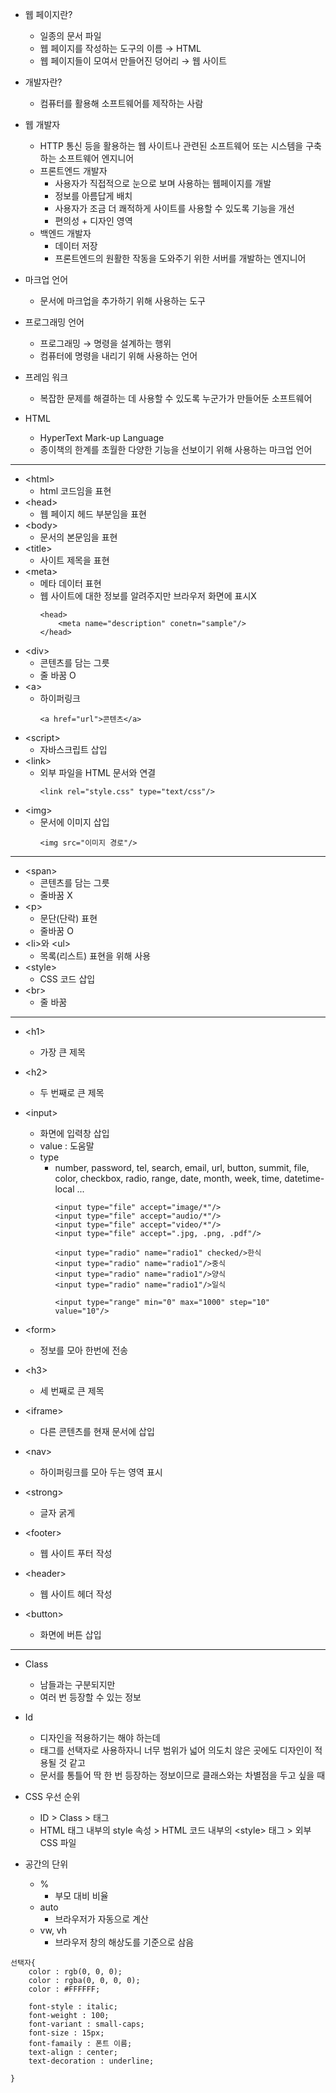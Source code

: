 * 웹 페이지란?
    - 일종의 문서 파일
    - 웹 페이지를 작성하는 도구의 이름 → HTML
    - 웹 페이지들이 모여서 만들어진 덩어리 → 웹 사이트

* 개발자란?
    - 컴퓨터를 활용해 소프트웨어를 제작하는 사람

* 웹 개발자
    - HTTP 통신 등을 활용하는 웹 사이트나 관련된 소프트웨어 또는 시스템을 구축하는 소프트웨어 엔지니어
    - 프론트엔드 개발자
        - 사용자가 직접적으로 눈으로 보며 사용하는 웹페이지를 개발
        - 정보를 아름답게 배치
        - 사용자가 조금 더 쾌적하게 사이트를 사용할 수 있도록 기능을 개선
        - 편의성 + 디자인 영역
    - 백엔드 개발자
        - 데이터 저장
        - 프론트엔드의 원활한 작동을 도와주기 위한 서버를 개발하는 엔지니어

* 마크업 언어
    - 문서에 마크업을 추가하기 위해 사용하는 도구

* 프로그래밍 언어
    - 프로그래밍 → 명령을 설계하는 행위
    - 컴퓨터에 명령을 내리기 위해 사용하는 언어

* 프레임 워크
    - 복잡한 문제를 해결하는 데 사용할 수 있도록 누군가가 만들어둔 소프트웨어


* HTML
    - HyperText Mark-up Language
    - 종이책의 한계를 초월한 다양한 기능을 선보이기 위해 사용하는 마크업 언어

***
* \<html\>
    - html 코드임을 표현
* \<head\>
    - 웹 페이지 헤드 부분임을 표현
* \<body\>
    - 문서의 본문임을 표현
* \<title\>
    - 사이트 제목을 표현
* \<meta\>
    - 메타 데이터 표현
    - 웹 사이트에 대한 정보를 알려주지만 브라우저 화면에 표시X
        ```
        <head>
            <meta name="description" conetn="sample"/>
        </head>
        ```
* \<div\>
    - 콘텐츠를 담는 그릇
    - 줄 바꿈 O
* \<a\>
    - 하이퍼링크
        ```
        <a href="url">콘텐츠</a>
* \<script\>
    - 자바스크립트 삽입
* \<link\>
    - 외부 파일을 HTML 문서와 연결
        ```
        <link rel="style.css" type="text/css"/>
        ```
* \<img\>
    - 문서에 이미지 삽입
        ```
        <img src="이미지 경로"/>
        ```
        
***
* \<span\>
    - 콘텐츠를 담는 그릇
    - 줄바꿈 X
* \<p\>
    - 문단(단락) 표현
    - 줄바꿈 O
* \<li\>와 \<ul\>
    - 목록(리스트) 표현을 위해 사용
* \<style\>
    - CSS 코드 삽입
* \<br\>
    - 줄 바꿈

***
* \<h1\>
    - 가장 큰 제목
* \<h2\>
    - 두 번째로 큰 제목
* \<input\>
    - 화면에 입력창 삽입
    - value : 도움말
    - type
        - number, password, tel, search, email, url, button, summit, file, color, checkbox, radio, range, date, month, week, time, datetime-local ...
            ```
            <input type="file" accept="image/*"/>
            <input type="file" accept="audio/*"/>
            <input type="file" accept="video/*"/>
            <input type="file" accept=".jpg, .png, .pdf"/>
            ```
            ```
            <input type="radio" name="radio1" checked/>한식
            <input type="radio" name="radio1"/>중식
            <input type="radio" name="radio1"/>양식
            <input type="radio" name="radio1"/>일식
            ```
            ```
            <input type="range" min="0" max="1000" step="10" value="10"/>
            ```
                
* \<form\>
    - 정보를 모아 한번에 전송
* \<h3\>
    - 세 번째로 큰 제목
* \<iframe\>
    - 다른 콘텐츠를 현재 문서에 삽입
* \<nav\>
    - 하이퍼링크를 모아 두는 영역 표시
* \<strong\>
    - 글자 굵게
* \<footer\>
    - 웹 사이트 푸터 작성
* \<header\>
    - 웹 사이트 헤더 작성
* \<button\>
    - 화면에 버튼 삽입

***

* Class
    - 남들과는 구분되지만
    - 여러 번 등장할 수 있는 정보
* Id
    - 디자인을 적용하기는 해야 하는데
    - 태그를 선택자로 사용하자니 너무 범위가 넓어 의도치 않은 곳에도 디자인이 적용될 것 같고
    - 문서를 통틀어 딱 한 번 등장하는 정보이므로 클래스와는 차별점을 두고 싶을 때

* CSS 우선 순위
    - ID > Class > 태그
    - HTML 태그 내부의 style 속성 > HTML 코드 내부의 \<style\> 태그 > 외부 CSS 파일 

* 공간의 단위
    - %
        - 부모 대비 비율
    - auto
        - 브라우저가 자동으로 계산
    - vw, vh
        - 브라우저 창의 해상도를 기준으로 삼음

```
선택자{
    color : rgb(0, 0, 0);
    color : rgba(0, 0, 0, 0);
    color : #FFFFFF;

    font-style : italic;
    font-weight : 100;
    font-variant : small-caps;
    font-size : 15px;
    font-famaily : 폰트 이름;
    text-align : center;
    text-decoration : underline;

}